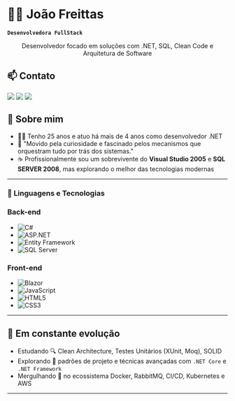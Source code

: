 # 👨‍💻 João Freittas
**`Desenvolvedora FullStack`**
<p align="center">
   Desenvolvedor focado em soluções com .NET, SQL, Clean Code e Arquitetura de Software
</p>

## 📫 Contato
<div> 
  
  <a href="https://www.instagram.com/euujoao_freitas/" target="_blank"><img src="https://img.shields.io/badge/-Instagram-%23E4405F?style=for-the-badge&logo=instagram&logoColor=white" target="_blank"></a>
  <a href = "mailto:joaofreittas46@outlook.com"><img src="https://img.shields.io/badge/-Gmail-%23333?style=for-the-badge&logo=gmail&logoColor=white" target="_blank"></a>
  <a href="https://www.linkedin.com/in/jo%C3%A3o-pedro-reis-a07b40160/" target="_blank"><img src="https://img.shields.io/badge/-LinkedIn-%230077B5?style=for-the-badge&logo=linkedin&logoColor=white" target="_blank"></a> 
  
</div>

## 🚀 Sobre mim

- 👨‍💻 Tenho 25 anos e atuo há mais de 4 anos como desenvolvedor .NET
- 🔨 "Movido pela curiosidade e fascinado pelos mecanismos que orquestram tudo por trás dos sistemas."
- ☕ Profissionalmente sou um sobrevivente do **Visual Studio 2005** e **SQL SERVER 2008**, mas explorando o melhor das tecnologias modernas 

---

### 🤖 Linguagens e Tecnologias

### Back-end
- ![C#](https://img.shields.io/badge/C%23-239120?style=flat&logo=c-sharp&logoColor=white)
- ![ASP.NET](https://img.shields.io/badge/ASP.NET-blue?style=flat&logo=.net)
- ![Entity Framework](https://img.shields.io/badge/Entity%20Framework-68217A?style=flat&logo=.net)
- ![SQL Server](https://img.shields.io/badge/SQL_Server-CC2927?style=flat&logo=microsoft-sql-server&logoColor=white)

### Front-end
- ![Blazor](https://img.shields.io/badge/Blazor-512BD4?style=flat&logo=blazor)
- ![JavaScript](https://img.shields.io/badge/JavaScript-F7DF1E?style=flat&logo=javascript&logoColor=black)
- ![HTML5](https://img.shields.io/badge/HTML5-E34F26?style=flat&logo=html5&logoColor=white)
- ![CSS3](https://img.shields.io/badge/CSS3-1572B6?style=flat&logo=css3&logoColor=white)

---

## 🧠 Em constante evolução

- Estudando 🔍 Clean Architecture, Testes Unitários (XUnit, Moq), SOLID
- Explorando 🔧 padrões de projeto e técnicas avançadas com `.NET Core` e `.NET Framework`
- Mergulhando 🐳 no ecossistema Docker, RabbitMQ, CI/CD, Kubernetes e AWS

---
<br/>
<br/>


